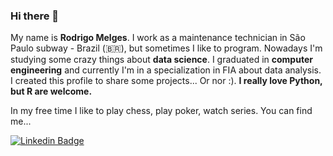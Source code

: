 ### Hi there 👋

My name is **Rodrigo Melges**. I work as a maintenance technician in São Paulo subway - Brazil (🇧🇷), but sometimes I like to program. Nowadays I'm studying some crazy things about **data science**. I graduated in **computer engineering** and currently I'm in a specialization in FIA about data analysis. I created this profile to share some projects... Or nor :). **I really love Python, but R are welcome.**

In my free time I like to play chess, play poker, watch series. You can find me...

[![Linkedin Badge](https://img.shields.io/badge/-LinkedIn-blue?style=flat-square&logo=Linkedin&logoColor=white&link=https://www.linkedin.com/in/rodrigo-melges)](https://www.linkedin.com/in/rodrigo-melges)



<!--
**rodrigomelges/rodrigomelges** is a ✨ _special_ ✨ repository because its `README.md` (this file) appears on your GitHub profile.

Here are some ideas to get you started:

- 🔭 I’m currcriei projetos relacionados a assuntos da minha pós-graduaçãoently working on ...
- 🌱 I’m currently learning ...
- 👯 I’m looking to collaborate on ...
- 🤔 I’m looking for help with ...
- 💬 Ask me about ...
- 📫 How to reach me: ...
- 😄 Pronouns: ...
- ⚡ Fun fact: ...hing
-->
